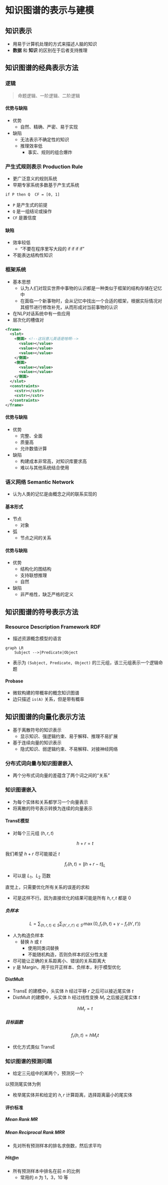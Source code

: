 # 知识图谱的表示与建模

## 知识表示

- 用易于计算机处理的方式来描述人脑的知识
- **数据** 和 **知识** 的区别在于后者支持推理

## 知识图谱的经典表示方法

### 逻辑

> 命题逻辑、一阶逻辑、二阶逻辑

#### 优势与缺陷

- 优势
  - 自然、精确、严密、易于实现
- 缺陷
  - 无法表示不确定性的知识
  - 推理效率低
    - 事实、规则的组合爆炸

### 产生式规则表示 Production Rule

- 更广泛意义的规则系统
- 早期专家系统多数基于产生式系统

```txt
if P then Q  CF = [0, 1]
```

- `P` 是产生式的前提
- `Q` 是一组结论或操作
- `CF` 是置信度

#### 缺陷

- 效率较低
  - “不要在程序里写大段的 if if if if”
- 不能表达结构性知识

### 框架系统

- 基本思想
  - 认为人们对现实世界中事物的认识都是一种类似于框架的结构存储在记忆中
  - 在面临一个新事物时，会从记忆中找出一个合适的框架，根据实际情况对其细节进行修改补充，从而形成对当前事物的认识
- 在NLP对话系统中有一些应用
- 层次化的槽值对

```xml
<frame>
  <slot>
    <侧面> <!--这玩意儿英语是啥啊-->
      <value></value>
      <value></value>
      <value></value>
    </侧面>
    <侧面>
      <value></value>
      <value></value>
    </侧面>
  </slot>
  <constraints>
    <cstr></cstr>
    <cstr></cstr>
  </contraints>
</frame>
```

#### 优势与缺陷

- 优势
  - 完整、全面
  - 质量高
  - 允许数值计算
- 缺陷
  - 构建成本非常高，对知识库要求高
  - 难以与其他系统结合使用

### 语义网络 Semantic Network

- 认为人类的记忆是由概念之间的联系实现的

#### 基本形式

- 节点
  - 对象
- 弧
  - 节点之间的关系

#### 优势与缺陷

- 优势
  - 结构化的图结构
  - 支持联想推理
  - 自然
- 缺陷
  - 非严格性，缺乏严格的定义

## 知识图谱的符号表示方法

### Resource Description Framework RDF

- 描述资源概念模型的语言

```mermaid
graph LR
    Subject -->|Predicate|Object
```

- 表示为 `(Subject, Predicate, Object)` 的三元组，该三元组表示一个逻辑命题

#### Probase

- 微软构建的带概率的概念知识图谱
- 边只描述 `is(A)` 关系，但是带有概率

## 知识图谱的向量化表示方法

- 基于离散符号的知识表示
  - 显示知识、强逻辑约束、易于解释、推理不易扩展
- 基于连续向量的知识表示
  - 隐式知识、弱逻辑约束、不易解释、对接神经网络

### 分布式词向量与知识图谱嵌入

- 两个分布式词向量的差蕴含了两个词之间的“关系”

### 知识图谱嵌入

- 为每个实体和关系都学习一个向量表示
- 将离散的符号表示转换为连续的向量表示

#### TransE模型

- 对每个三元组 $(h, r, t)$

$$ h + r = t $$

我们希望 $h + r$ 尽可能接近 $t$

$$ f_r(h,t) = \|h+r-t\|_{L} $$

- 可以是 $L_1$、$L_2$ 范数

直觉上，只需要优化所有关系的误差的求和

- 可是这样不行。因为直接优化的结果可能是所有 $h,r,t$ 都是 $0$

##### 负样本

$$ L = \sum_{(h, r, t) \in S} \sum_{(h',r,t') \in S'} \max\left( 0, f_r(h,t) + \gamma - f_r(h',t') \right) $$

- 人为构造负样本
  - 替换 $h$ 或 $t$
    - 使用同类词替换
    - 不能随机构造，否则负样本的区分性太差
- 尽可能让正确的关系距离小、错误的关系距离大
- $\gamma$ 是 Margin，用于拉开正样本、负样本，利于模型优化

#### DistMult

- TransE 的建模中，头实体 $h$ 经过平移 $r$ 之后可以接近尾实体 $t$
- DistMult 的建模中，头实体 $h$ 经过线性变换 $M_r$ 之后接近尾实体 $t$

$$ hM_r = t $$

##### 目标函数

$$ f_r(h, t) = hM_rt $$

- 优化方式类似 TransE

### 知识图谱的预测问题

- 给定三元组中的某两个，预测另一个

以预测尾实体为例

- 枚举尾实体并和给定的 $h,r$ 计算距离，选择距离最小的尾实体

#### 评价标准

##### Mean Rank MR

##### Mean Reciprocal Rank MRR

- 先对所有预测样本的排名求倒数，然后求平均

##### Hit@n

- 所有预测样本中排名在前 $n$ 的比例
  - 常用的 $n$ 为 1，3，10 等
